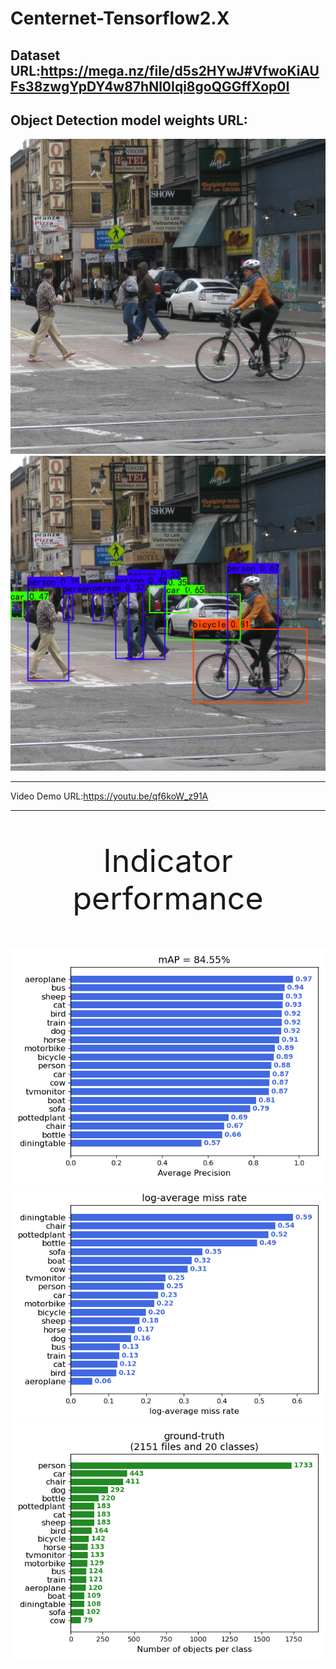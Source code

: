 # Centernet-Tensorflow2.X
 
Dataset URL:https://mega.nz/file/d5s2HYwJ#VfwoKiAUFs38zwgYpDY4w87hNl0Iqi8goQGGffXop0I
-------------
Object Detection model weights URL:
-------------

<div align="center">
<img src="https://github.com/Wade0125Studio/Centernet-Tensorflow2.X/blob/main/img/street.jpg">
</div>

<div align="center">
<img src="https://github.com/Wade0125Studio/Centernet-Tensorflow2.X/blob/main/img_out/street.png">
</div>

------------
Video Demo URL:https://youtu.be/qf6koW_z91A


------------

<p align="center" style="font-size:50px;">Indicator performance</font></p>

<div align="center">
<img src="https://github.com/Wade0125Studio/Centernet-Tensorflow2.X/blob/main/map_out/results/mAP.png">
</div>

<div align="center">
<img src="https://github.com/Wade0125Studio/Centernet-Tensorflow2.X/blob/main/map_out/results/lamr.png">
</div>

<div align="center">
<img src="https://github.com/Wade0125Studio/Centernet-Tensorflow2.X/blob/main/map_out/results/ground-truth-info.png">
</div>













